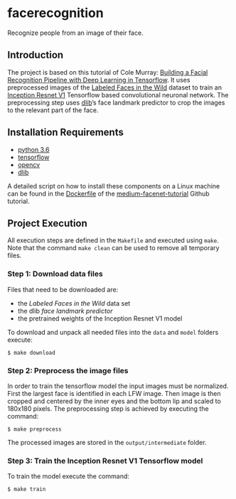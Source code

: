 # facerecognition

Recognize people from an image of their face.

## Introduction
The project is based on this tutorial of Cole Murray:
[Building a Facial Recognition Pipeline with Deep Learning in Tensorflow](https://hackernoon.com/building-a-facial-recognition-pipeline-with-deep-learning-in-tensorflow-66e7645015b8).
It uses preprocessed images of the [Labeled Faces in the Wild](http://vis-www.cs.umass.edu/lfw/) dataset
to train an
[Inception Resnet V1](https://github.com/davidsandberg/facenet/wiki/Classifier-training-of-inception-resnet-v1)
Tensorflow based convolutional neuronal network.
The preprocessing step uses [dlib](http://dlib.net)’s face landmark predictor to crop the images to the relevant part of the face.

## Installation Requirements
* [python 3.6](https://apple.stackexchange.com/questions/329187/homebrew-rollback-from-python-3-7-to-python-3-6-5-x)
* [tensorflow](https://www.tensorflow.org/install/source)
* [opencv](https://www.pyimagesearch.com/2016/12/05/macos-install-opencv-3-and-python-3-5)
* [dlib](https://www.learnopencv.com/install-dlib-on-macos)

A detailed script on how to install these components on a Linux machine can be found in the
[Dockerfile](https://github.com/ColeMurray/medium-facenet-tutorial/blob/master/Dockerfile) of the
[medium-facenet-tutorial](https://github.com/ColeMurray/medium-facenet-tutorial) Github tutorial.

## Project Execution
All execution steps are defined in the `Makefile` and executed using `make`.
Note that the command `make clean` can be used to remove all temporary files.

### Step 1: Download data files
Files that need to be downloaded are:
* the _Labeled Faces in the Wild_ data set
* the dlib _face landmark predictor_
* the pretrained weights of the Inception Resnet V1 model

To download and unpack all needed files into the `data` and `model` folders execute:
```
$ make download
```

### Step 2: Preprocess the image files
In order to train the tensorflow model the input images must be normalized.
First the largest face is identified in each LFW image.
Then image is then cropped and centered by the inner eyes and the bottom lip and scaled to 180x180 pixels.
The preprocessing step is achieved by executing the command:
```
$ make preprocess
```
The processed images are stored in the `output/intermediate` folder.

### Step 3: Train the Inception Resnet V1 Tensorflow model
To train the model execute the command:
```
$ make train
```
